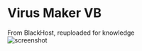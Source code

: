 # Virus Maker VB
From BlackHost, reuploaded for knowledge  
![screenshot](https://github.com/LotusTrojan/Virus-Maker-VB/assets/151651076/ccfd819c-13d0-42e0-872c-6cc700439a36)
